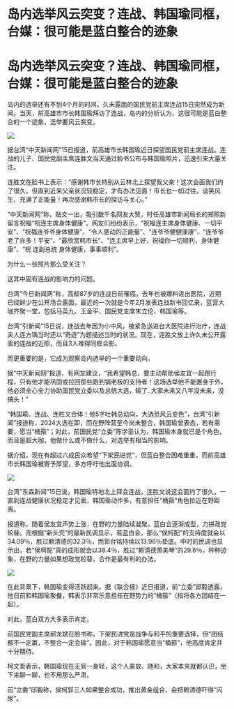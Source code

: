 # 岛内选举风云突变？连战、韩国瑜同框，台媒：很可能是蓝白整合的迹象

# 岛内选举风云突变？连战、韩国瑜同框，台媒：很可能是蓝白整合的迹象

岛内的选举还有不到4个月的时间，久未露面的国民党前主席连战15日突然成为新闻。当天，前高雄市市长韩国瑜拜访了连战，岛内的分析认为，这很可能是蓝白整合的一个迹象，选举要风云突变。

![](https://inews.gtimg.com/om_bt/Or2wke4iUZTfaPkwB3sPYjunu1YxlCqYvhtX7axTmvNusAA/1000)

据台湾“中天新闻网”15日报道，前高雄市长韩国瑜近日探望国民党前主席连战。连战的儿子、国民党副主席连胜文当天通过脸书公布与韩国瑜照片，迅速引来大量关注。

连胜文在脸书上表示：“感谢韩市长特别从云林北上探望我父亲！这次会面我们约了很久，但直到近来父亲状况较稳定，才有办法见面！市长也一如过往，谈笑风生、充满了正能量！再次感谢韩市长的探访与关心。”

“中天新闻网”称，贴文一出，吸引数千名网友大赞，时任高雄市新闻局长的郑照新留言祝福“祝连主席身体健康”。网友们纷纷表示，“祝福连主席身体健康、一切平安”、“祝福连爷爷身体健康”、“令人感动的正能量”、“连爷爷健健康康”、“连爷爷老了许多！平安”、“最欣赏韩市长”、“连主席早上好，祝福你一切顺利，身体健康”、“祝
连副总统 身体健康，事事顺利”。

为什么一张照片那么受关注？

这其中固有连战的影响力的问题。

台湾“今日新闻网”称，高龄87岁的连战日前罹癌，去年也被爆料进出医院，近期已经鲜少在公开场合露面，最近的一次就是今年2月发表连战新书回忆录，蓝营大咖齐聚一堂，包括马英九、王金平、国民党主席朱立伦、韩国瑜等。

台湾“引新闻”15日说，连战去年因为小中风，被紧急送进台大医院进行治疗，连战夫人连方瑀当时还以“奇迹”为题描述当时的状况。现在，连胜文放上许久未公开露面的连战的近照，而且3人难得同框合影。

而更重要的是，它成为观察岛内选举的一个重要动向。

据“中天新闻网”报道，有网友建议，“我希望韩总，要主动帮助侯友宜一起跑行程，只有他才能巩固或拉回那些跑到锅老板的支持者！这场选举他不能置身于外，他必须全心全力协助国民党立委以及总统大选，输了..大家未来又八年没未来，没搞头！”

“韩国瑜、连战、连胜文合体！他5字吐韩总动向，大选恐风云变色”，台湾“引新闻”报道称，2024大选在即，而在野阵营至今尚未整合，韩国瑜曾表态，若有需要，愿当“桶箍”；对此，前国民党“立委”陈学圣认为，韩国瑜本身就已是个角色，而且是超大咖，他做什么或不做什么，对选举有相当的影响。

据介绍，现在有超过六成民众希望“下架民进党”，但蓝白整合困难重重，而前高雄市长韩国瑜被寄予厚望，多方呼吁他出面协调。

![](https://inews.gtimg.com/om_bt/Odi86VkBsei0WPqWaz3RF8AYB73GKBZ8uouWQD5KGbxhMAA/1000)

台湾“东森新闻”15日说，韩国瑜特地北上拜会连战，连胜文说这会面约了很久，一直到连战健康状况稳定才见面，韩国瑜动作多，有意担任“桶箍”角色拉近在野距离。

报道称，随着侯友宜声势上涨，在野的力量陆续凝聚，蓝白合逐渐成型，力拼政党轮替。而根据“新头壳”的最新民调显示，若蓝白合，那么“侯柯配”的支持度就会以34.09％，胜过赖清德的32.3％，而郭台铭持续以13.96％垫底。中时的民调也显示出，若“侯柯配”真的成形就会以38.4％，胜过“赖清德萧美琴”的29.6％，种种迹象，在野的力量如果想政党轮替，合作是最有利的办法。

![](https://inews.gtimg.com/om_bt/Oob0XipAwwoRk3NH6SNx6Jx1kmL1kyRWPtK5KsN57R8j8AA/1000)

在此背景下，韩国瑜变得活跃起来。据《联合报》近日报道，前“立委”邱毅透露，他日前和韩国瑜聚餐，韩表示非常乐意担任在野势力的“桶箍”（指将各方团结在一起）。

对此，蓝白双方大多表示肯定。

前国民党副主席郝龙斌在脸书称，下架民进党是战争与和平的重要选择，但“团结都不一定赢，不整合一定会输”。因此，对于韩国瑜愿意当“桶箍”，他高度肯定并十分期待。

柯文哲表示，韩国瑜现在无官一身轻，这个人豪放、随和，大家本来就都认识，坐下来聊一聊，也不用那么严肃。

前“立委”邱毅称，侯柯郭三人如果整合成功，推出黄金组合，会把赖清德吓得“闪尿”。

